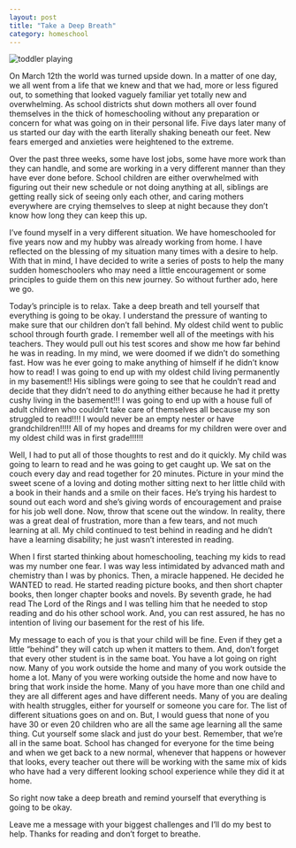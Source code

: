 ```yaml
---
layout: post
title: "Take a Deep Breath"
category: homeschool
---
```

![toddler playing](/themilewidelife.com/assets/images/toddler-playing.jpg)

On March 12th the world was turned upside down. In a matter of one day, we all went from a life that we knew and that we had, more or less figured out, to something that looked vaguely familiar yet totally new and overwhelming. As school districts shut down mothers all over found themselves in the thick of homeschooling without any preparation or concern for what was going on in their personal life. Five days later many of us started our day with the earth literally shaking beneath our feet. New fears emerged and anxieties were heightened to the extreme. 

Over the past three weeks, some have lost jobs, some have more work than they can handle, and some are working in a very different manner than they have ever done before. School children are either overwhelmed with figuring out their new schedule or not doing anything at all, siblings are getting really sick of seeing only each other, and caring mothers everywhere are crying themselves to sleep at night because they don’t know how long they can keep this up.  

I’ve found myself in a very different situation. We have homeschooled for five years now and my hubby was already working from home. I have reflected on the blessing of my situation many times with a desire to help. With that in mind, I have decided to write a series of posts to help the many sudden homeschoolers who may need a little encouragement or some principles to guide them on this new journey. So without further ado, here we go.

Today’s principle is to relax. Take a deep breath and tell yourself that everything is going to be okay. I understand the pressure of wanting to make sure that our children don’t fall behind. My oldest child went to public school through fourth grade. I remember well all of the meetings with his teachers. They would pull out his test scores and show me how far behind he was in reading. In my mind, we were doomed if we didn’t do something fast. How was he ever going to make anything of himself if he didn’t know how to read! I was going to end up with my oldest child living permanently in my basement!! His siblings were going to see that he couldn’t read and decide that they didn’t need to do anything either because he had it pretty cushy living in the basement!!! I was going to end up with a house full of adult children who couldn’t take care of themselves all because my son struggled to read!!!! I would never be an empty nester or have grandchildren!!!!! All of my hopes and dreams for my children were over and my oldest child was in first grade!!!!!! 

Well, I had to put all of those thoughts to rest and do it quickly. My child was going to learn to read and he was going to get caught up. We sat on the couch every day and read together for 20 minutes. Picture in your mind the sweet scene of a loving and doting mother sitting next to her little child with a book in their hands and a smile on their faces. He’s trying his hardest to sound out each word and she’s giving words of encouragement and praise for his job well done. Now, throw that scene out the window. In reality, there was a great deal of frustration, more than a few tears, and not much learning at all. My child continued to test behind in reading and he didn’t have a learning disability; he just wasn’t interested in reading. 

When I first started thinking about homeschooling, teaching my kids to read was my number one fear. I was way less intimidated by advanced math and chemistry than I was by phonics. Then, a miracle happened. He decided he WANTED to read. He started reading picture books, and then short chapter books, then longer chapter books and novels. By seventh grade, he had read The Lord of the Rings and I was telling him that he needed to stop reading and do his other school work. And, you can rest assured, he has no intention of living our basement for the rest of his life.

My message to each of you is that your child will be fine. Even if they get a little “behind” they will catch up when it matters to them. And, don’t forget that every other student is in the same boat. You have a lot going on right now. Many of you work outside the home and many of you work outside the home a lot. Many of you were working outside the home and now have to bring that work inside the home. Many of you have more than one child and they are all different ages and have different needs. Many of you are dealing with health struggles, either for yourself or someone you care for. The list of different situations goes on and on. But, I would guess that none of you have 30 or even 20 children who are all the same age learning all the same thing. Cut yourself some slack and just do your best. Remember, that we’re all in the same boat. School has changed for everyone for the time being and when we get back to a new normal, whenever that happens or however that looks, every teacher out there will be working with the same mix of kids who have had a very different looking school experience while they did it at home.

So right now take a deep breath and remind yourself that everything is going to be okay. 

Leave me a message with your biggest challenges and I’ll do my best to help. Thanks for reading and don’t forget to breathe.

